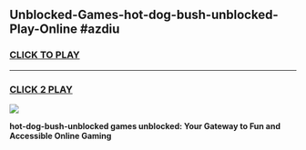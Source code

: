 
## Unblocked-Games-hot-dog-bush-unblocked-Play-Online #azdiu
<h3>
<a href="https://news.freeplayer.one?title=hot-dog-bush-unblocked&ref=3">CLICK TO PLAY</a></h3>
<hr>

<h3>
<a href="https://news.freeplayer.one?title=hot-dog-bush-unblocked&ref=3">CLICK 2 PLAY</a>
  
</h3>

<a href="https://news.freeplayer.one?title=hot-dog-bush-unblocked&ref=3"><img src="https://clearcache.store/games.png"></a>


**hot-dog-bush-unblocked games unblocked: Your Gateway to Fun and Accessible Online Gaming**

